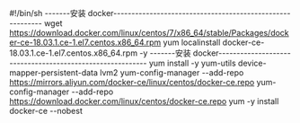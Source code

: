 #!/bin/sh
-------安装 docker----------------------------------------------------------
wget https://download.docker.com/linux/centos/7/x86_64/stable/Packages/docker-ce-18.03.1.ce-1.el7.centos.x86_64.rpm
yum localinstall docker-ce-18.03.1.ce-1.el7.centos.x86_64.rpm -y 
-------安装 docker----------------------------------------------------------
yum install -y yum-utils  device-mapper-persistent-data  lvm2
yum-config-manager --add-repo https://mirrors.aliyun.com/docker-ce/linux/centos/docker-ce.repo
yum-config-manager --add-repo https://download.docker.com/linux/centos/docker-ce.repo 
yum -y install docker-ce --nobest

